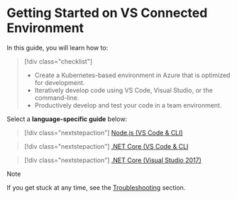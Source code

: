 # Getting Started on VS Connected Environment
In this guide, you will learn how to:

> [!div class="checklist"]
> * Create a Kubernetes-based environment in Azure that is optimized for development.
> * Iteratively develop code using VS Code, Visual Studio, or the command-line.
> * Productively develop and test your code in a team environment.


Select a **language-specific guide** below:

> [!div class="nextstepaction"]
> [Node.js (VS Code & CLI)](get-started-nodejs-01.md)

> [!div class="nextstepaction"]
> [.NET Core (VS Code & CLI](get-started-netcore-01.md)

> [!div class="nextstepaction"]
> [.NET Core (Visual Studio 2017)](get-started-netcore-visualstudio-01.md)

> [!Note]
> If you get stuck at any time, see the [Troubleshooting](troubleshooting.md) section.